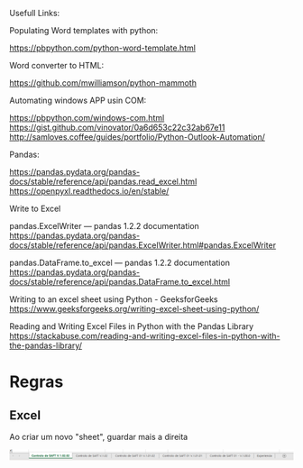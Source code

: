 Usefull Links:

Populating Word templates with python:

https://pbpython.com/python-word-template.html

Word converter to HTML:

https://github.com/mwilliamson/python-mammoth

Automating windows APP usin COM:

https://pbpython.com/windows-com.html
https://gist.github.com/vinovator/0a6d653c22c32ab67e11
http://samloves.coffee/guides/portfolio/Python-Outlook-Automation/

Pandas:

https://pandas.pydata.org/pandas-docs/stable/reference/api/pandas.read_excel.html
https://openpyxl.readthedocs.io/en/stable/


Write to Excel

pandas.ExcelWriter — pandas 1.2.2 documentation
https://pandas.pydata.org/pandas-docs/stable/reference/api/pandas.ExcelWriter.html#pandas.ExcelWriter

pandas.DataFrame.to_excel — pandas 1.2.2 documentation
https://pandas.pydata.org/pandas-docs/stable/reference/api/pandas.DataFrame.to_excel.html

Writing to an excel sheet using Python - GeeksforGeeks
https://www.geeksforgeeks.org/writing-excel-sheet-using-python/

Reading and Writing Excel Files in Python with the Pandas Library
https://stackabuse.com/reading-and-writing-excel-files-in-python-with-the-pandas-library/

# Regras

## Excel

Ao criar um novo "sheet", guardar mais a direita

![img.png](img.png)